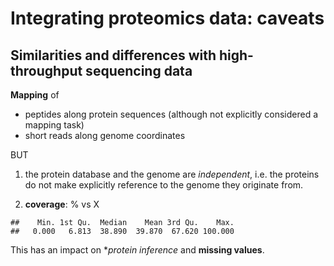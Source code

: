 # Integrating proteomics data: caveats

## Similarities and differences with high-throughput sequencing data

**Mapping** of
- peptides along protein sequences (although not explicitly considered
  a mapping task)
- short reads along genome coordinates

BUT

1. the protein database and the genome are _independent_, i.e. the
   proteins do not make explicitly reference to the genome they
   originate from.

2. **coverage**: % vs X


```
##    Min. 1st Qu.  Median    Mean 3rd Qu.    Max. 
##   0.000   6.813  38.890  39.870  67.620 100.000
```

This has an impact on **protein inference* and **missing values**.

